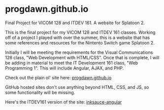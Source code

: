# progdawn.github.io
Final Project for VICOM 128 and ITDEV 161. A website for Splatoon 2.

This is the final project for my VICOM 128 and ITDEV 161 classes. Working off of a project I played with over the summer, this is a website that has some references and resources for the Nintento Switch game Splatoon 2.

Initially I will be meeting the requirements for the Visual Communications 128 class, "Web Development with HTML/CSS". Once that is complete, I will be adding in material to meet the IT Development 161 class, "Web Programming 1". This will include Angular, AJAX, and PHP.

Check out the plain ol' site here: [progdawn.github.io](https://progdawn.github.io/)

GitHub hosted sites don't use anything beyond HTML, CSS, and JS, so some functionality will be missing.

Here's the ITDEV161 version of the site: [inksauce-angular](https://github.com/progdawn/inksauce-angular)
